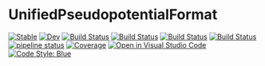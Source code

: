 # UnifiedPseudopotentialFormat

[![Stable](https://img.shields.io/badge/docs-stable-blue.svg)](https://MineralsCloud.github.io/UnifiedPseudopotentialFormat.jl/stable)
[![Dev](https://img.shields.io/badge/docs-dev-blue.svg)](https://MineralsCloud.github.io/UnifiedPseudopotentialFormat.jl/dev)
[![Build Status](https://github.com/MineralsCloud/UnifiedPseudopotentialFormat.jl/actions/workflows/CI.yml/badge.svg?branch=main)](https://github.com/MineralsCloud/UnifiedPseudopotentialFormat.jl/actions/workflows/CI.yml?query=branch%3Amain)
[![Build Status](https://ci.appveyor.com/api/projects/status/github/MineralsCloud/UnifiedPseudopotentialFormat.jl?svg=true)](https://ci.appveyor.com/project/MineralsCloud/UnifiedPseudopotentialFormat-jl)
[![Build Status](https://cloud.drone.io/api/badges/MineralsCloud/UnifiedPseudopotentialFormat.jl/status.svg)](https://cloud.drone.io/MineralsCloud/UnifiedPseudopotentialFormat.jl)
[![Build Status](https://api.cirrus-ci.com/github/MineralsCloud/UnifiedPseudopotentialFormat.jl.svg)](https://cirrus-ci.com/github/MineralsCloud/UnifiedPseudopotentialFormat.jl)
[![pipeline status](https://gitlab.com/singularitti/UnifiedPseudopotentialFormat.jl/badges/main/pipeline.svg)](https://gitlab.com/singularitti/UnifiedPseudopotentialFormat.jl/-/pipelines)
[![Coverage](https://codecov.io/gh/MineralsCloud/UnifiedPseudopotentialFormat.jl/branch/main/graph/badge.svg)](https://codecov.io/gh/MineralsCloud/UnifiedPseudopotentialFormat.jl)
[![Open in Visual Studio Code](https://open.vscode.dev/badges/open-in-vscode.svg)](https://open.vscode.dev/organization/repository)
[![Code Style: Blue](https://img.shields.io/badge/code%20style-blue-4495d1.svg)](https://github.com/invenia/BlueStyle)
